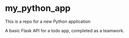 # my_python_app
This is a repo for a new Python application 

A basic Flask API for a todo app, completed as a teamwork.
